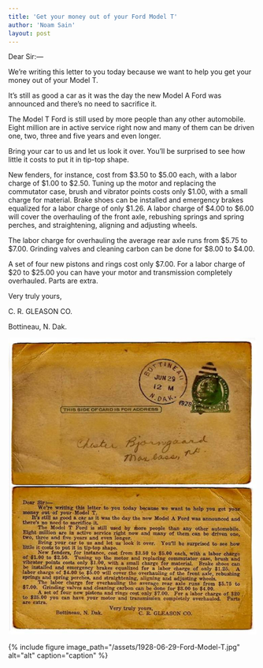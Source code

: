 ```yaml
---
title: 'Get your money out of your Ford Model T'
author: 'Noam Sain'
layout: post
---
```


Dear Sir:—

We’re writing this letter to you today because we want to help you get your money out of your Model T.

It’s still as good a car as it was the day the new Model A Ford was announced and there’s no need to sacrifice it.

The Model T Ford is still used by more people than any other automobile. Eight million are in active service right now and many of them can be driven one, two, three and five years and even longer.

Bring your car to us and let us look it over. You’ll be surprised to see how little it costs to put it in tip-top shape.

New fenders, for instance, cost from $3.50 to $5.00 each, with a labor charge of $1.00 to $2.50. Tuning up the motor and replacing the commutator case, brush and vibrator points costs only $1.00, with a small charge for material. Brake shoes can be installed and emergency brakes equalized for a labor charge of only $1.26. A labor charge of $4.00 to $6.00 will cover the overhauling of the front axle, rebushing springs and spring perches, and straightening, aligning and adjusting wheels.

The labor charge for overhauling the average rear axle runs from $5.75 to $7.00. Grinding valves and cleaning carbon can be done for $8.00 to $4.00.

A set of four new pistons and rings cost only $7.00. For a labor charge of $20 to $25.00 you can have your motor and transmission completely overhauled. Parts are extra.

Very truly yours,

C. R. GLEASON CO.

Bottineau, N. Dak.

![Get money out of your Ford Model T](/assets/1928-06-29-Ford-Model-T.jpg "Get money out of your Ford Model T")

{% include figure image_path="/assets/1928-06-29-Ford-Model-T.jpg" alt="alt" caption="caption" %}
